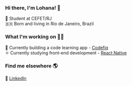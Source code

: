 ### Hi there, I'm Lohana! 👋

📝 Student at CEFET/RJ<br>
🇧🇷 Born and living in Rio de Janeiro, Brazil <br>

### What I'm working on 👩‍💻

📱 Currently building a code learning app - [Codefiq](https://github.com/heyloh/codefiq) <br>
⚛️ Currently studying front-end development - [React Native](https://reactnative.dev/)

### Find me elsewhere 🌎

💼 [LinkedIn](https://www.linkedin.com/in/heyloh) <br>
